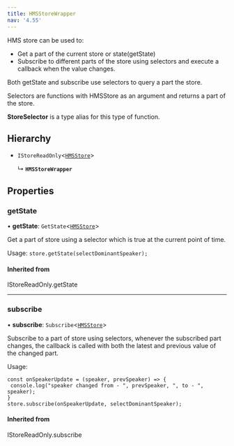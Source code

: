 ```yaml
---
title: HMSStoreWrapper
nav: '4.55'
---
```


HMS store can be used to:

- Get a part of the current store or state(getState)
- Subscribe to different parts of the store using selectors and execute a callback when the value changes.

Both getState and subscribe use selectors to query a part the store.

Selectors are functions with HMSStore as an argument and returns a part of the store.

**StoreSelector** is a type alias for this type of function.

## Hierarchy

- `IStoreReadOnly`<[`HMSStore`](/api-reference/javascript/v2/interfaces/HMSStore)\>

  ↳ **`HMSStoreWrapper`**

## Properties

### getState

• **getState**: `GetState`<[`HMSStore`](/api-reference/javascript/v2/interfaces/HMSStore)\>

Get a part of store using a selector which is true at the current point of time.

Usage: `store.getState(selectDominantSpeaker);`

#### Inherited from

IStoreReadOnly.getState

---

### subscribe

• **subscribe**: `Subscribe`<[`HMSStore`](/api-reference/javascript/v2/interfaces/HMSStore)\>

Subscribe to a part of store using selectors, whenever the subscribed part changes, the callback
is called with both the latest and previous value of the changed part.

Usage:

```
const onSpeakerUpdate = (speaker, prevSpeaker) => {
 console.log("speaker changed from - ", prevSpeaker, ", to - ", speaker);
}
store.subscribe(onSpeakerUpdate, selectDominantSpeaker);
```

#### Inherited from

IStoreReadOnly.subscribe
